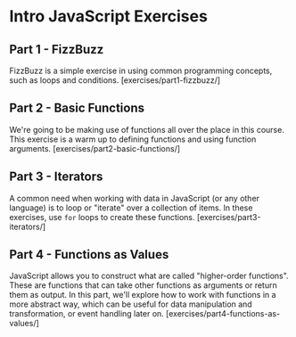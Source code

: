 # Intro JavaScript Exercises

## Part 1 - FizzBuzz

FizzBuzz is a simple exercise in using common programming concepts, such as loops and conditions. [exercises/part1-fizzbuzz/]

## Part 2 - Basic Functions

We're going to be making use of functions all over the place in this course. This exercise is a warm up to defining functions and using function arguments. [exercises/part2-basic-functions/]

## Part 3 - Iterators

A common need when working with data in JavaScript (or any other language) is to loop or "iterate" over a collection of items. In these exercises, use `for` loops to create these functions. [exercises/part3-iterators/]

## Part 4 - Functions as Values

JavaScript allows you to construct what are called "higher-order functions". These are functions that can take other functions as arguments or return them as output. In this part, we'll explore how to work with functions in a more abstract way, which can be useful for data manipulation and transformation, or event handling later on. [exercises/part4-functions-as-values/]